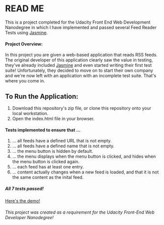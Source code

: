# READ ME

This is a project completed for the Udacity Front End Web Development Nanodegree in which I have implemented and passed several Feed Reader Tests using [Jasmine](http://jasmine.github.io/).

#### Project Overview:

In this project you are given a web-based application that reads RSS feeds. The original developer of this application clearly saw the value in testing, they've already included [Jasmine](http://jasmine.github.io/) and even started writing their first test suite! Unfortunately, they decided to move on to start their own company and we're now left with an application with an incomplete test suite. That's where you come in.

## To Run the Application:

1. Download this repository's zip file, or clone this repository onto your local workstation.
2. Open the index.html file in your browser.

#### Tests implemented to ensure that ...

1. ... all feeds have a defined URL that is not empty.
2. ... all feeds have a defined name that is not empty.
3. ... the menu button is hidden by default.
4. ... the menu displays when the menu button is clicked, and hides when the menu button is clicked again.
5. ... each feed has at least one entry.
6. ... content actually changes when a new feed is loaded, and that it is not the same content as the inital feed.
##### All 7 tests passed!

[Here's the demo!](https://4mber.github.io/Feedreader-Testing/)

###### This project was created as a requirement for the Udacity Front-End Web Developer Nanodegree!
